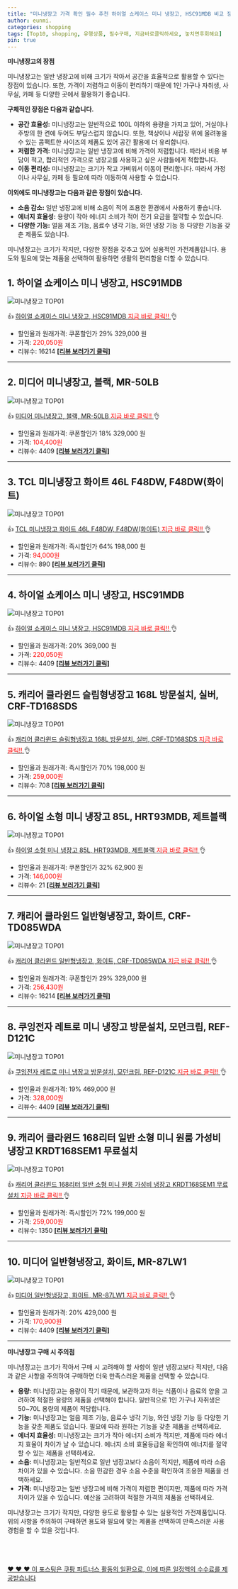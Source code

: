 ```yaml
---
title: "미니냉장고 가격 확인 필수 추천 하이얼 쇼케이스 미니 냉장고, HSC91MDB 비교 장점 구매가이드"
author: eunmi.
categories: shopping
tags: [Top10, shopping, 유행상품, 필수구매, 지금바로클릭하세요, 놓치면후회해요]
pin: true
---
```

**미니냉장고의 장점**

미니냉장고는 일반 냉장고에 비해 크기가 작아서 공간을 효율적으로 활용할 수 있다는 장점이 있습니다. 또한, 가격이 저렴하고 이동이 편리하기 때문에 1인 가구나 자취생, 사무실, 카페 등 다양한 곳에서 활용하기 좋습니다.

**구체적인 장점은 다음과 같습니다.**

* **공간 효율성:** 미니냉장고는 일반적으로 100L 이하의 용량을 가지고 있어, 거실이나 주방의 한 켠에 두어도 부담스럽지 않습니다. 또한, 책상이나 서랍장 위에 올려놓을 수 있는 콤팩트한 사이즈의 제품도 있어 공간 활용에 더 유리합니다.
* **저렴한 가격:** 미니냉장고는 일반 냉장고에 비해 가격이 저렴합니다. 따라서 비용 부담이 적고, 합리적인 가격으로 냉장고를 사용하고 싶은 사람들에게 적합합니다.
* **이동 편리성:** 미니냉장고는 크기가 작고 가벼워서 이동이 편리합니다. 따라서 가정이나 사무실, 카페 등 필요에 따라 이동하여 사용할 수 있습니다.

**이외에도 미니냉장고는 다음과 같은 장점이 있습니다.**

* **소음 감소:** 일반 냉장고에 비해 소음이 적어 조용한 환경에서 사용하기 좋습니다.
* **에너지 효율성:** 용량이 작아 에너지 소비가 적어 전기 요금을 절약할 수 있습니다.
* **다양한 기능:** 얼음 제조 기능, 음료수 냉각 기능, 와인 냉장 기능 등 다양한 기능을 갖춘 제품도 있습니다.

미니냉장고는 크기가 작지만, 다양한 장점을 갖추고 있어 실용적인 가전제품입니다. 용도와 필요에 맞는 제품을 선택하여 활용하면 생활의 편리함을 더할 수 있습니다.

   

## 1. 하이얼 쇼케이스 미니 냉장고, HSC91MDB

![미니냉장고 TOP01](https://thumbnail7.coupangcdn.com/thumbnails/remote/230x230ex/image/retail/images/455551049151447-3d87e042-33af-4e3d-9d2a-2d93abf2f7d2.jpg)


👍 [하이얼 쇼케이스 미니 냉장고, HSC91MDB <font color=red> 지금 바로 클릭!! </font> ](https://link.coupang.com/re/AFFSDP?lptag=AF3617701&subid=GithubCoopas&pageKey=6978493189&traceid=V0-153&itemId=17039607200&vendorItemId=84214471342) 👌 


- 할인율과 원래가격: 쿠폰할인가 29%  329,000   원
- 가격: <span style='color:red'>220,050원</span>
- 리뷰수: 16214  [**[리뷰 보러가기 클릭]**](https://link.coupang.com/re/AFFSDP?lptag=AF3617701&subid=GithubCoopas&pageKey=6978493189&traceid=V0-153&itemId=17039607200&vendorItemId=84214471342)

---


   

## 2. 미디어 미니냉장고, 블랙, MR-50LB

![미니냉장고 TOP01](https://thumbnail7.coupangcdn.com/thumbnails/remote/230x230ex/image/retail/images/1101274026686434-ef4ba74f-2cae-4baa-8464-04ac3e939006.jpg)


👍 [미디어 미니냉장고, 블랙, MR-50LB <font color=red> 지금 바로 클릭!! </font> ](https://link.coupang.com/re/AFFSDP?lptag=AF3617701&subid=GithubCoopas&pageKey=7477935144&traceid=V0-153&itemId=19526913118&vendorItemId=3090914802) 👌 


- 할인율과 원래가격: 쿠폰할인가 18%  329,000   원
- 가격: <span style='color:red'>104,400원</span>
- 리뷰수: 4409  [**[리뷰 보러가기 클릭]**](https://link.coupang.com/re/AFFSDP?lptag=AF3617701&subid=GithubCoopas&pageKey=7477935144&traceid=V0-153&itemId=19526913118&vendorItemId=3090914802)

---


   

## 3. TCL 미니냉장고 화이트 46L F48DW, F48DW(화이트)

![미니냉장고 TOP01](https://thumbnail7.coupangcdn.com/thumbnails/remote/230x230ex/image/retail/images/2714451946498718-13e87d65-9884-47ca-b726-33ff3921164d.jpg)


👍 [TCL 미니냉장고 화이트 46L F48DW, F48DW(화이트) <font color=red> 지금 바로 클릭!! </font> ](https://link.coupang.com/re/AFFSDP?lptag=AF3617701&subid=GithubCoopas&pageKey=7039143317&traceid=V0-153&itemId=17401842580&vendorItemId=84571274744) 👌 


- 할인율과 원래가격: 즉시할인가 64%  198,000   원
- 가격: <span style='color:red'>94,000원</span>
- 리뷰수: 890  [**[리뷰 보러가기 클릭]**](https://link.coupang.com/re/AFFSDP?lptag=AF3617701&subid=GithubCoopas&pageKey=7039143317&traceid=V0-153&itemId=17401842580&vendorItemId=84571274744)

---


   

## 4. 하이얼 쇼케이스 미니 냉장고, HSC91MDB

![미니냉장고 TOP01](https://thumbnail7.coupangcdn.com/thumbnails/remote/230x230ex/image/retail/images/455551049151447-3d87e042-33af-4e3d-9d2a-2d93abf2f7d2.jpg)


👍 [하이얼 쇼케이스 미니 냉장고, HSC91MDB <font color=red> 지금 바로 클릭!! </font> ](https://link.coupang.com/re/AFFSDP?lptag=AF3617701&subid=GithubCoopas&pageKey=6978493189&traceid=V0-153&itemId=17039607200&vendorItemId=84214471342) 👌 


- 할인율과 원래가격: 20%  369,000   원
- 가격: <span style='color:red'>220,050원</span>
- 리뷰수: 4409  [**[리뷰 보러가기 클릭]**](https://link.coupang.com/re/AFFSDP?lptag=AF3617701&subid=GithubCoopas&pageKey=6978493189&traceid=V0-153&itemId=17039607200&vendorItemId=84214471342)

---


   

## 5. 캐리어 클라윈드 슬림형냉장고 168L 방문설치, 실버, CRF-TD168SDS

![미니냉장고 TOP01](https://thumbnail10.coupangcdn.com/thumbnails/remote/230x230ex/image/vendor_inventory/2802/86a456aee125f9bcad7a3c7a4086a73f646bb06edf23d2bfc83421b19e63.jpg)


👍 [캐리어 클라윈드 슬림형냉장고 168L 방문설치, 실버, CRF-TD168SDS <font color=red> 지금 바로 클릭!! </font> ](https://link.coupang.com/re/AFFSDP?lptag=AF3617701&subid=GithubCoopas&pageKey=1775247282&traceid=V0-153&itemId=3022852362&vendorItemId=85057296862) 👌 


- 할인율과 원래가격: 즉시할인가 70%  198,000   원
- 가격: <span style='color:red'>259,000원</span>
- 리뷰수: 708  [**[리뷰 보러가기 클릭]**](https://link.coupang.com/re/AFFSDP?lptag=AF3617701&subid=GithubCoopas&pageKey=1775247282&traceid=V0-153&itemId=3022852362&vendorItemId=85057296862)

---


   

## 6. 하이얼 소형 미니 냉장고 85L, HRT93MDB, 제트블랙

![미니냉장고 TOP01](https://thumbnail7.coupangcdn.com/thumbnails/remote/230x230ex/image/retail/images/2022/12/08/14/2/3186f2a5-1357-4888-bbbb-101202f08a3e.png)


👍 [하이얼 소형 미니 냉장고 85L, HRT93MDB, 제트블랙 <font color=red> 지금 바로 클릭!! </font> ](https://link.coupang.com/re/AFFSDP?lptag=AF3617701&subid=GithubCoopas&pageKey=6978925843&traceid=V0-153&itemId=17041978867&vendorItemId=84216800015) 👌 


- 할인율과 원래가격: 쿠폰할인가 32%  62,900   원
- 가격: <span style='color:red'>146,000원</span>
- 리뷰수: 21  [**[리뷰 보러가기 클릭]**](https://link.coupang.com/re/AFFSDP?lptag=AF3617701&subid=GithubCoopas&pageKey=6978925843&traceid=V0-153&itemId=17041978867&vendorItemId=84216800015)

---


   

## 7. 캐리어 클라윈드 일반형냉장고, 화이트, CRF-TD085WDA

![미니냉장고 TOP01](https://thumbnail8.coupangcdn.com/thumbnails/remote/230x230ex/image/vendor_inventory/7eb4/ff9c9d8b22c2defe8daa9ba7f650123120edff08b7e1910b5d72fa37c02f.png)


👍 [캐리어 클라윈드 일반형냉장고, 화이트, CRF-TD085WDA <font color=red> 지금 바로 클릭!! </font> ](https://link.coupang.com/re/AFFSDP?lptag=AF3617701&subid=GithubCoopas&pageKey=1499807496&traceid=V0-153&itemId=2575512987&vendorItemId=87648379458) 👌 


- 할인율과 원래가격: 쿠폰할인가 29%  329,000   원
- 가격: <span style='color:red'>256,430원</span>
- 리뷰수: 16214  [**[리뷰 보러가기 클릭]**](https://link.coupang.com/re/AFFSDP?lptag=AF3617701&subid=GithubCoopas&pageKey=1499807496&traceid=V0-153&itemId=2575512987&vendorItemId=87648379458)

---


   

## 8. 쿠잉전자 레트로 미니 냉장고 방문설치, 모던크림, REF-D121C

![미니냉장고 TOP01](https://thumbnail8.coupangcdn.com/thumbnails/remote/230x230ex/image/retail/images/119739438461429-810ad16b-7ad7-47dd-89b0-72f2d60a9ced.jpg)


👍 [쿠잉전자 레트로 미니 냉장고 방문설치, 모던크림, REF-D121C <font color=red> 지금 바로 클릭!! </font> ](https://link.coupang.com/re/AFFSDP?lptag=AF3617701&subid=GithubCoopas&pageKey=5568604952&traceid=V0-153&itemId=15093100911&vendorItemId=82315171669) 👌 


- 할인율과 원래가격: 19%  469,000   원
- 가격: <span style='color:red'>328,000원</span>
- 리뷰수: 4409  [**[리뷰 보러가기 클릭]**](https://link.coupang.com/re/AFFSDP?lptag=AF3617701&subid=GithubCoopas&pageKey=5568604952&traceid=V0-153&itemId=15093100911&vendorItemId=82315171669)

---


   

## 9. 캐리어 클라윈드 168리터 일반 소형 미니 원룸 가성비 냉장고 KRDT168SEM1 무료설치

![미니냉장고 TOP01](https://thumbnail8.coupangcdn.com/thumbnails/remote/230x230ex/image/vendor_inventory/4167/ab53de5ae445ee590091a8c82d1579e5812c21332acd55ffa7015d51dda6.jpg)


👍 [캐리어 클라윈드 168리터 일반 소형 미니 원룸 가성비 냉장고 KRDT168SEM1 무료설치 <font color=red> 지금 바로 클릭!! </font> ](https://link.coupang.com/re/AFFSDP?lptag=AF3617701&subid=GithubCoopas&pageKey=7012145861&traceid=V0-153&itemId=17236208510&vendorItemId=84407837955) 👌 


- 할인율과 원래가격: 즉시할인가 72%  199,000   원
- 가격: <span style='color:red'>259,000원</span>
- 리뷰수: 1350  [**[리뷰 보러가기 클릭]**](https://link.coupang.com/re/AFFSDP?lptag=AF3617701&subid=GithubCoopas&pageKey=7012145861&traceid=V0-153&itemId=17236208510&vendorItemId=84407837955)

---


   

## 10. 미디어 일반형냉장고, 화이트, MR-87LW1

![미니냉장고 TOP01](https://thumbnail7.coupangcdn.com/thumbnails/remote/230x230ex/image/retail/images/1101274949745570-da6d905f-d66e-4cad-992c-56b0ca84986f.jpg)


👍 [미디어 일반형냉장고, 화이트, MR-87LW1 <font color=red> 지금 바로 클릭!! </font> ](https://link.coupang.com/re/AFFSDP?lptag=AF3617701&subid=GithubCoopas&pageKey=28896030&traceid=V0-153&itemId=110694701&vendorItemId=3216586045) 👌 


- 할인율과 원래가격: 20%  429,000   원
- 가격: <span style='color:red'>170,900원</span>
- 리뷰수: 4409  [**[리뷰 보러가기 클릭]**](https://link.coupang.com/re/AFFSDP?lptag=AF3617701&subid=GithubCoopas&pageKey=28896030&traceid=V0-153&itemId=110694701&vendorItemId=3216586045)

---
**미니냉장고 구매 시 주의점**

미니냉장고는 크기가 작아서 구매 시 고려해야 할 사항이 일반 냉장고보다 적지만, 다음과 같은 사항을 주의하여 구매하면 더욱 만족스러운 제품을 선택할 수 있습니다.

* **용량:** 미니냉장고는 용량이 작기 때문에, 보관하고자 하는 식품이나 음료의 양을 고려하여 적절한 용량의 제품을 선택해야 합니다. 일반적으로 1인 가구나 자취생은 50~70L 용량의 제품이 적당합니다.
* **기능:** 미니냉장고는 얼음 제조 기능, 음료수 냉각 기능, 와인 냉장 기능 등 다양한 기능을 갖춘 제품도 있습니다. 필요에 따라 원하는 기능을 갖춘 제품을 선택하세요.
* **에너지 효율성:** 미니냉장고는 크기가 작아 에너지 소비가 적지만, 제품에 따라 에너지 효율이 차이가 날 수 있습니다. 에너지 소비 효율등급을 확인하여 에너지를 절약할 수 있는 제품을 선택하세요.
* **소음:** 미니냉장고는 일반적으로 일반 냉장고보다 소음이 적지만, 제품에 따라 소음 차이가 있을 수 있습니다. 소음 민감한 경우 소음 수준을 확인하여 조용한 제품을 선택하세요.
* **가격:** 미니냉장고는 일반 냉장고에 비해 가격이 저렴한 편이지만, 제품에 따라 가격 차이가 있을 수 있습니다. 예산을 고려하여 적절한 가격의 제품을 선택하세요.

미니냉장고는 크기가 작지만, 다양한 용도로 활용할 수 있는 실용적인 가전제품입니다. 위의 사항을 주의하여 구매하면 용도와 필요에 맞는 제품을 선택하여 만족스러운 사용 경험을 할 수 있을 것입니다.<br><br><br><br><br> [ ❤ ❤ ❤ 이 포스팅은 쿠팡 파트너스 활동의 일환으로, 이에 따른 일정액의 수수료를 제공받습니다](https://link.coupang.com/a/bcEFyh)